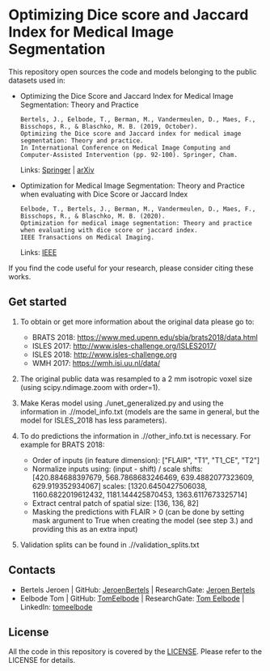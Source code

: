 # Optimizing Dice score and Jaccard Index for Medical Image Segmentation

This repository open sources the code and models belonging to the public datasets used in:

- Optimizing the Dice Score and Jaccard Index for Medical Image Segmentation: Theory and Practice
	```
	Bertels, J., Eelbode, T., Berman, M., Vandermeulen, D., Maes, F., Bisschops, R., & Blaschko, M. B. (2019, October).
	Optimizing the Dice score and Jaccard index for medical image segmentation: Theory and practice.
	In International Conference on Medical Image Computing and Computer-Assisted Intervention (pp. 92-100). Springer, Cham.
	```
	Links: [Springer](https://link.springer.com/chapter/10.1007/978-3-030-32245-8_11) | [arXiv](https://arxiv.org/abs/1911.01685)

- Optimization for Medical Image Segmentation: Theory and Practice when evaluating with Dice Score or Jaccard Index
	```
	Eelbode, T., Bertels, J., Berman, M., Vandermeulen, D., Maes, F., Bisschops, R., & Blaschko, M. B. (2020).
	Optimization for medical image segmentation: Theory and practice when evaluating with dice score or jaccard index.
	IEEE Transactions on Medical Imaging.
	```
	Links: [IEEE](https://ieeexplore.ieee.org/abstract/document/9116807)

If you find the code useful for your research, please consider citing these works.

## Get started
1. To obtain or get more information about the original data please go to:
	- BRATS 2018: https://www.med.upenn.edu/sbia/brats2018/data.html
 	- ISLES 2017: http://www.isles-challenge.org/ISLES2017/
	- ISLES 2018: http://www.isles-challenge.org
	- WMH 2017: https://wmh.isi.uu.nl/data/

2. The original public data was resampled to a 2 mm isotropic voxel size (using scipy.ndimage.zoom with order=1).

3. Make Keras model using ./unet_generalized.py and using the information in ./<DATASET>/model_info.txt (models are the same in general, but the model for ISLES_2018 has less parameters).

4. To do predictions the information in ./<DATASET>/other_info.txt is necessary. For example for BRATS 2018:
	- Order of inputs (in feature dimension): ["FLAIR", "T1", "T1_CE", "T2"]
	- Normalize inputs using: (input - shift) / scale
		shifts: [420.884688397679, 568.7868683246469, 639.4882077323609, 629.919352934067]
		scales: [1320.6450427506038, 1160.6822019612432, 1181.144425870453, 1363.6117673325714]
	- Extract central patch of spatial size: [136, 136, 82]
	- Masking the predictions with FLAIR > 0 (can be done by setting mask argument to True when creating the model (see step 3.) and providing this as an extra input)

5. Validation splits can be found in ./<DATASET>/validation_splits.txt

## Contacts
- Bertels Jeroen 	| GitHub: [JeroenBertels](https://github.com/JeroenBertels) | ResearchGate: [Jeroen Bertels](https://www.researchgate.net/profile/Jeroen_Bertels)
- Eelbode Tom		| GitHub: [TomEelbode](https://github.com/TomEelbode) | ResearchGate: [Tom Eelbode](https://www.researchgate.net/profile/Tom_Eelbode) | LinkedIn: [tomeelbode](https://www.linkedin.com/in/tomeelbode/)

## License

All the code in this repository is covered by the [LICENSE](https://github.com/JeroenBertels/optimizingdice/blob/master/LICENSE). Please refer to the LICENSE for details.
